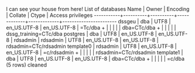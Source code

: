 I can see your house from here!
                                  List of databases
   Name    |  Owner   | Encoding |   Collate   |    Ctype    |   Access privileges
-----------+----------+----------+-------------+-------------+-----------------------
 dssgeu    | dba      | UTF8     | en_US.UTF-8 | en_US.UTF-8 | =Tc/dba              +
           |          |          |             |             | dba=CTc/dba          +
           |          |          |             |             | dssg_training=CTc/dba
 postgres  | dba      | UTF8     | en_US.UTF-8 | en_US.UTF-8 |
 rdsadmin  | rdsadmin | UTF8     | en_US.UTF-8 | en_US.UTF-8 | rdsadmin=CTc/rdsadmin
 template0 | rdsadmin | UTF8     | en_US.UTF-8 | en_US.UTF-8 | =c/rdsadmin          +
           |          |          |             |             | rdsadmin=CTc/rdsadmin
 template1 | dba      | UTF8     | en_US.UTF-8 | en_US.UTF-8 | dba=CTc/dba          +
           |          |          |             |             | =c/dba
(5 rows)
cleaned
